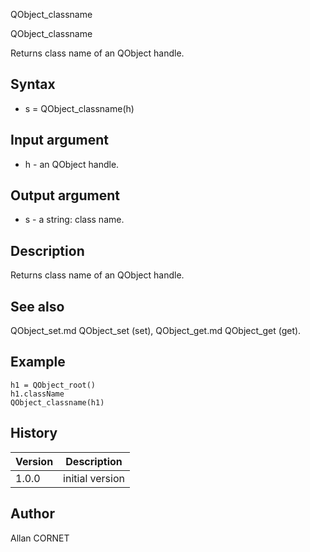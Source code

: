 



QObject_classname


QObject_classname

Returns class name of an QObject handle.

## Syntax

- s = QObject_classname(h)

## Input argument

 - h - an QObject handle.

## Output argument

 - s - a string: class name.

## Description


  <p>Returns class name of an QObject handle.</p>


## See also

QObject_set.md QObject_set (set), QObject_get.md QObject_get (get).
## Example

```Nelson
h1 = QObject_root()
h1.className
QObject_classname(h1)
```

## History

|Version|Description|
|------|------|
|1.0.0|initial version|


## Author

Allan CORNET



